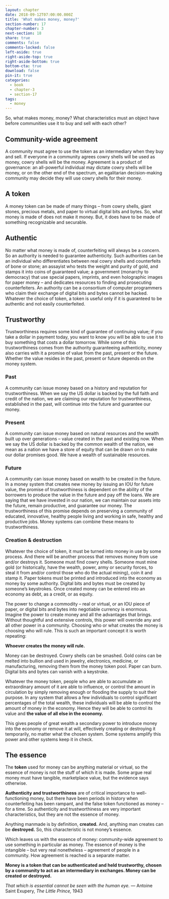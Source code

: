 ```yaml
---
layout: chapter
date: 2018-09-12T07:00:00.000Z
title: 'What makes money, money?'
section-number: 17
chapter-number: 3
next-section: 18
share: true
comments: false
comments-locked: false
left-aside: true
right-aside-top: true
right-aside-bottom: true
bottom-cta: true
download: false
pin-it: true
categories:
  - book
  - chapter-3
  - section-17
tags:
  - money
---
```

So, what makes money, money? What characteristics must an object
have before communities use it to buy and sell with each other?

## Community-wide agreement

A community must agree to use the token as an intermediary when
they buy and sell. If everyone in a community agrees cowry shells
will be used as money, cowry shells will be the money. Agreement
is a product of governance: an all-powerful individual may dictate
cowry shells will be money, or on the other end of the spectrum, an
egalitarian decision-making community may decide they will use
cowry shells for their money.

## A token

A money token can be made of many things – from cowry shells,
giant stones, precious metals, and paper to virtual digital bits and
bytes. So, what money is made of does not make it money. But, it
does have to be made of something recognizable and securable.

## Authentic

No matter what money is made of, counterfeiting will always be a
concern. So an authority is needed to guarantee authenticity. Such
authorities can be an individual who differentiates between real
cowry shells and counterfeits of bone or stone; an assayist who tests
the weight and purity of gold, and stamps it into coins of guaranteed
value; a government (monarchy to democracy) that use special
papers, imprints, and even holographic images for paper money –
and dedicates resources to finding and prosecuting counterfeiters. An
authority can be a consortium of computer programmers who claim
their exchange of digital bits and bytes cannot be hacked. Whatever
the choice of token, a token is useful only if it is guaranteed to be
authentic and not easily counterfeited.

## Trustworthy

Trustworthiness requires some kind of guarantee of continuing value;
if you take a dollar in payment today, you want to know you will be
able to use it to buy something that costs a dollar tomorrow. While
some of this trustworthiness comes from the authority guaranteeing
authenticity, money also carries with it a promise of value from the
past, present or the future. Whether the value resides in the past,
present or future depends on the money system.

### Past

A community can issue money based on a history and reputation
for trustworthiness. When we say the US dollar is backed by the full
faith and credit of the nation, we are claiming our reputation for
trustworthiness, established in the past, will continue into the future
and guarantee our money.

### Present

A community can issue money based on natural resources and the
wealth built up over generations – value created in the past and
existing now. When we say the US dollar is backed by the common
wealth of the nation, we mean as a nation we have a store of equity
that can be drawn on to make our dollar promises good. We have a
wealth of sustainable resources.

### Future

A community can issue money based on wealth to be created in the
future. In a money system that creates new money by issuing an
IOU for future value, the promise of trustworthiness is dependent on
the ability of the borrowers to produce the value in the future and
pay off the loans. We are saying that we have invested in our nation,
we can maintain our assets into the future, remain productive, and
guarantee our money. The trustworthiness of this promise depends
 on preserving a community of educated, innovative, healthy people
living and working in safe, healthy and productive jobs.
Money systems can combine these means to trustworthiness.

### Creation & destruction

Whatever the choice of token, it must be turned into money in use
by some process. And there will be another process that removes
money from use and/or destroys it. Someone must find cowry
shells. Someone must mine gold (or historically, have the wealth,
power, army or security forces, to steal it from and/or control those
who do the actual mining), coin it and stamp it. Paper tokens must
be printed and introduced into the economy as money by some
authority. Digital bits and bytes must be created by someone’s
keystrokes. Once created money can be entered into an economy as
debt, as a credit, or as equity.

The power to change a commodity – real or virtual, or an IOU piece of
paper, or digital bits and bytes into negotiable currency is enormous.
Imagine the power to create money and all the advantages that
brings. Without thoughtful and extensive controls, this power will
override any and all other power in a community. Choosing who
or what creates the money is choosing who will rule. This is such an
important concept it is worth repeating:

**Whoever creates the money will rule.**

Money can be destroyed. Cowry shells can be smashed. Gold coins
can be melted into bullion and used in jewelry, electronics, medicine,
or manufacturing, removing them from the money token pool. Paper
can burn. Digital bits and bytes can vanish with a keystroke.

Whatever the money token, people who are able to accumulate
an extraordinary amount of it are able to influence, or control the
amount in circulation by simply removing enough or flooding
the supply to suit their purpose. In any system that allows a few
individuals to control significant percentages of the total wealth,
these individuals will be able to control the amount of money in the
economy. Hence they will be able to control its value and **the value
of all else in the economy.**

This gives people of great wealth a secondary power to introduce
money into the economy or remove it at will, effectively creating or
destroying it temporarily, no matter what the chosen system. Some
systems amplify this power and other systems keep it in check.

## The essence

The **token** used for money can be anything material or virtual, so the
essence of money is not the stuff of which it is made. Some argue real
money must have tangible, marketplace value, but the evidence says
otherwise.

**Authenticity and trustworthiness** are of critical importance to well-
functioning money, but there have been periods in history when
counterfeiting has been rampant, and the false token functioned as
money – for a time. So authenticity and trustworthiness are very
important characteristics, but they are not the essence of money.

Anything manmade is by definition, **created.** And, anything man
creates can be **destroyed.** So, this characteristic is not money’s essence.

Which leaves us with the essence of money: community-wide
agreement to use something in particular as money. The essence
of money is the intangible – but very real nonetheless – agreement
of people in a community. How agreement is reached is a
separate matter.

**Money is a token that can be authenticated and held trustworthy,
chosen by a community to act as an intermediary in exchanges.
Money can be created or destroyed.**

_That which is essential cannot be seen with the human eye._
— Antoine Saint Exupery, _The Little Prince,_ 1943
